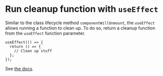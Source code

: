 # Run cleanup function with `useEffect`

Similar to the class lifecycle method `componentWillUnmount`, the `useEffect` allows running a function to clean up. To do so, return a cleanup function from the `useEffect` function parameter.

```react
useEffect(() => {
  return () => {
    // Clean up stuff 
  };
});
```

See [the docs](https://reactjs.org/docs/hooks-reference.html#cleaning-up-an-effect).